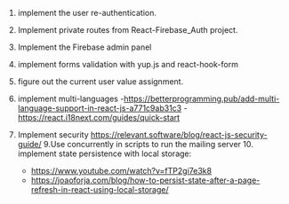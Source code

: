 1. implement the user re-authentication.
2. Implement private routes from React-Firebase_Auth project.
3. Implement the Firebase admin panel
4. implement forms validation with yup.js and react-hook-form

6. figure out the current user value assignment.
7. implement multi-languages 
   -https://betterprogramming.pub/add-multi-language-support-in-react-js-a771c9ab31c3
   -https://react.i18next.com/guides/quick-start
8. Implement security https://relevant.software/blog/react-js-security-guide/
9.Use concurrently in scripts to run the mailing server
   10. implement state persistence with local storage:
   - https://www.youtube.com/watch?v=fTP2gi7e3k8
   - https://joaoforja.com/blog/how-to-persist-state-after-a-page-refresh-in-react-using-local-storage/
